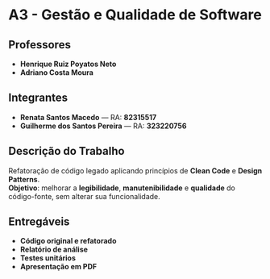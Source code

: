 # **A3 - Gestão e Qualidade de Software**

## **Professores**
- **Henrique Ruiz Poyatos Neto**
- **Adriano Costa Moura**

## **Integrantes**
- **Renata Santos Macedo** — RA: **82315517**
- **Guilherme dos Santos Pereira** — RA: **323220756**

## **Descrição do Trabalho**
Refatoração de código legado aplicando princípios de **Clean Code** e **Design Patterns**.  
**Objetivo**: melhorar a **legibilidade**, **manutenibilidade** e **qualidade** do código-fonte, sem alterar sua funcionalidade.

## **Entregáveis**
- **Código original e refatorado**
- **Relatório de análise**
- **Testes unitários**
- **Apresentação em PDF**
